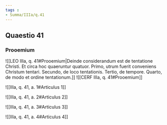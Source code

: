 ```yaml
---
tags : 
- Summa/IIIa/q.41
---
```


## Quaestio 41

### Prooemium

![[LEO IIIa, q. 41#Prooemium|Deinde considerandum est de tentatione Christi. Et circa hoc quaeruntur quatuor. Primo, utrum fuerit conveniens Christum tentari. Secundo, de loco tentationis. Tertio, de tempore. Quarto, de modo et ordine tentationum.]]
![[CERF IIIa, q. 41#Prooemium]]

![[IIIa, q. 41, a. 1#Articulus 1]]

![[IIIa, q. 41, a. 2#Articulus 2]]

![[IIIa, q. 41, a. 3#Articulus 3]]

![[IIIa, q. 41, a. 4#Articulus 4]]

